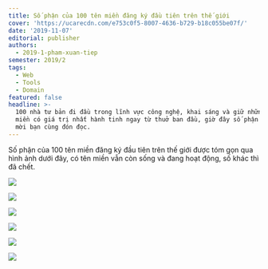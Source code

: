 ```yaml
---
title: Số phận của 100 tên miền đăng ký đầu tiên trên thế giới
cover: 'https://ucarecdn.com/e753c0f5-8007-4636-b729-b18c055be07f/'
date: '2019-11-07'
editorial: publisher
authors:
  - 2019-1-pham-xuan-tiep
semester: 2019/2
tags:
  - Web
  - Tools
  - Domain
featured: false
headline: >-
  100 nhà tư bản đi đầu trong lĩnh vực công nghệ, khai sáng và giữ những tên
  miền có giá trị nhất hành tinh ngay từ thuở ban đầu, giờ đây số phận ấy ra sao
  mời bạn cùng đón đọc.
---
```

Số phận của 100 tên miền đăng ký đầu tiên trên thế giới được tóm gọn qua hình ảnh dưới đây, có tên miền vẫn còn sống và đang hoạt động, số khác thì đã chết.

![](https://ucarecdn.com/ce0513c3-e001-46d8-9031-0e9d9d95a7ca/)

![](https://ucarecdn.com/688690b1-fe5a-4d8d-a19f-da5d12bb4536/)

![](https://ucarecdn.com/ac45f914-b463-4dfb-9922-9b9cfef45edb/)

![](https://ucarecdn.com/45707b47-83da-4eaa-9f8e-2f0df03625c7/)

![](https://ucarecdn.com/bbb7df22-b092-4e99-bbee-923bfcfffd8d/)

![](https://ucarecdn.com/104cb4bf-7159-4321-965f-d47aca19bb91/)
